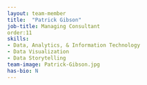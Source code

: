 ```yaml
---
layout: team-member
title:  "Patrick Gibson"
job-title: Managing Consultant
order:11
skills:
- Data, Analytics, & Information Technology
- Data Visualization
- Data Storytelling
team-image: Patrick-Gibson.jpg
has-bio: N
---
```

